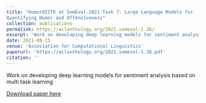 ```yaml
---
title: "Humor@IITK at SemEval-2021 Task 7: Large Language Models for
Quantifying Humor and Offensiveness"
collection: publications
permalink: https://aclanthology.org/2021.semeval-1.36/
excerpt: 'Work on developing deep learning models for sentiment analysis based on multi task learning'
date: 2021-08-15
venue: 'Association for Computational Linguistics'
paperurl: 'https://aclanthology.org/2021.semeval-1.36.pdf'
citation: ''
---
```

Work on developing deep learning models for sentiment analysis based on multi task learning

[Download paper here](https://aclanthology.org/2021.semeval-1.36.pdf)
